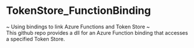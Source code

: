 # TokenStore_FunctionBinding
~ Using bindings to link Azure Functions and Token Store ~ <br />
This github repo provides a dll for an Azure Function binding that accesses a specified Token Store. 
